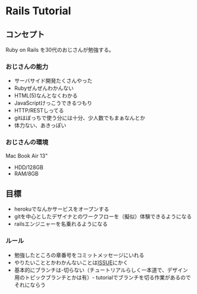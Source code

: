 # Rails Tutorial


## コンセプト

Ruby on Rails を30代のおじさんが勉強する。

### おじさんの能力

* サーバサイド開発たくさんやった
* Rubyぜんぜんわかんない
* HTML(5)なんとなくわかる
* JavaScriptけっこうできるつもり
* HTTP/RESTしってる
* gitはぼっちで使う分には十分、少人数でもまぁなんとか
* 体力ない、あきっぽい

### おじさんの環境

Mac Book Air 13"
- HDD/128GB
- RAM/8GB

## 目標

* herokuでなんかサービスをオープンする
* gitを中心としたデザイナとのワークフローを（擬似）体験できるようになる
* railsエンジニャーを名乗れるようになる

### ルール

* 勉強したところの章番号をコミットメッセージにいれる
* やりたいこととかわかんないことは[ISSUE](https://github.com/shoota/rails-tutorial/issues)にかく
* 基本的にブランチは-切らない（チュートリアルらしく一本道で、デザイン用のトピックブランチとかは有）-  tutorialでブランチを切る作業があるのでそれにならう 

